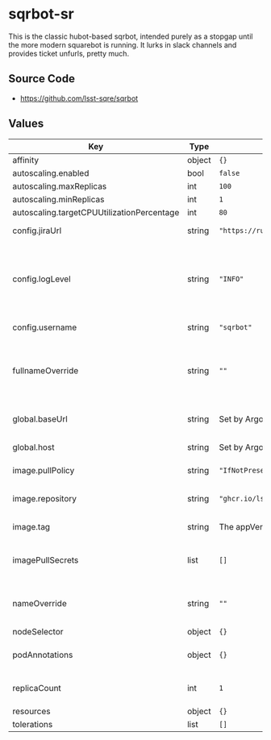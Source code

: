 # sqrbot-sr

This is the classic hubot-based sqrbot, intended purely as a stopgap until the more modern squarebot is running.  It lurks in slack channels and provides ticket unfurls, pretty much.

## Source Code

* <https://github.com/lsst-sqre/sqrbot>

## Values

| Key | Type | Default | Description |
|-----|------|---------|-------------|
| affinity | object | `{}` |  |
| autoscaling.enabled | bool | `false` |  |
| autoscaling.maxReplicas | int | `100` |  |
| autoscaling.minReplicas | int | `1` |  |
| autoscaling.targetCPUUtilizationPercentage | int | `80` |  |
| config.jiraUrl | string | `"https://rubinobs.atlassian.net"` | Jira base URL |
| config.logLevel | string | `"INFO"` | Logging level: "DEBUG", "INFO", "WARNING", "ERROR", "CRITICAL" |
| config.username | string | `"sqrbot"` | Hubot username |
| fullnameOverride | string | `""` | Override the full name for resources (includes the release name) |
| global.baseUrl | string | Set by Argo CD | Base URL for the environment |
| global.host | string | Set by Argo CD | Host name for ingress |
| image.pullPolicy | string | `"IfNotPresent"` | Image pull policy |
| image.repository | string | `"ghcr.io/lsst-sqre/sqrbot"` | Squarebot image repository |
| image.tag | string | The appVersion of the chart | Tag of the image |
| imagePullSecrets | list | `[]` | Secret names to use for all Docker pulls |
| nameOverride | string | `""` | Override the base name for resources |
| nodeSelector | object | `{}` |  |
| podAnnotations | object | `{}` | Annotations for API and worker pods |
| replicaCount | int | `1` | Number of API pods to run |
| resources | object | `{}` |  |
| tolerations | list | `[]` |  |
